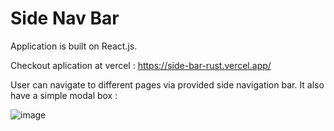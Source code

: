 # Side Nav Bar
Application is built on React.js.

Checkout aplication at vercel : https://side-bar-rust.vercel.app/

User can navigate to different pages via provided side navigation bar. It also have a simple modal box :

![image](https://user-images.githubusercontent.com/107784718/184496133-d82aa48f-2ce5-4ab2-9316-6276b9db0271.png)


